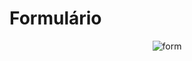 # Formulário

<p align="center">
  <img src="https://miro.medium.com/v2/resize:fit:720/1*pw2PU1hbtIvrSv7m4xsuWQ.gif" alt="form">
</p>
